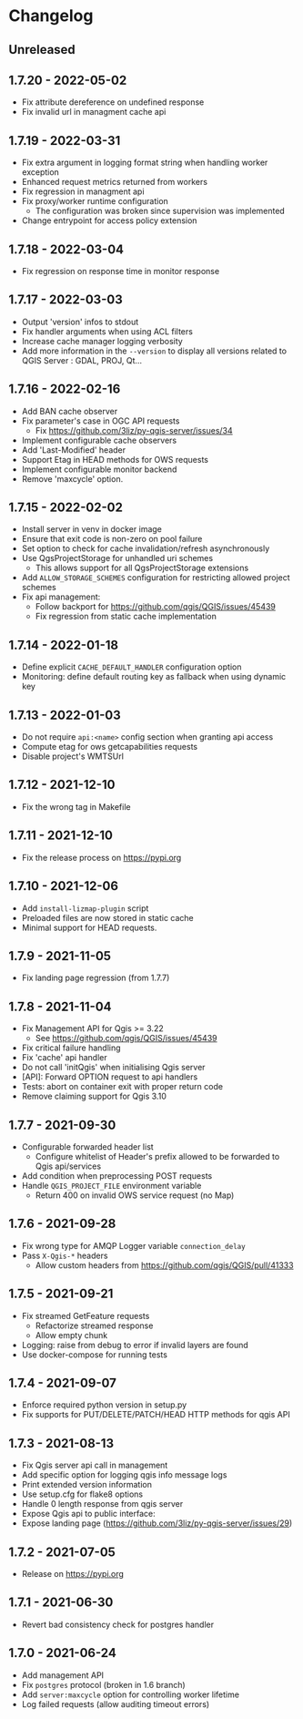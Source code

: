 # Changelog

## Unreleased

## 1.7.20 - 2022-05-02

* Fix attribute dereference on undefined response 
* Fix invalid url in managment cache api

## 1.7.19 - 2022-03-31

* Fix extra argument in logging format string when handling 
  worker exception
* Enhanced request metrics returned from workers
* Fix regression in managment api
* Fix proxy/worker runtime configuration
   - The configuration was broken since supervision was implemented
* Change entrypoint for access policy extension

## 1.7.18 - 2022-03-04

* Fix regression on response time in monitor response

## 1.7.17 - 2022-03-03

* Output 'version' infos to stdout
* Fix handler arguments when using ACL filters
* Increase cache manager logging verbosity
* Add more information in the `--version` to display all versions related to QGIS Server : GDAL, PROJ, Qt…

## 1.7.16 - 2022-02-16

* Add BAN cache observer
* Fix parameter's case in OGC API requests
   - Fix https://github.com/3liz/py-qgis-server/issues/34
* Implement configurable cache observers
* Add 'Last-Modified' header
* Support Etag in HEAD methods for OWS requests
* Implement configurable monitor backend
* Remove 'maxcycle' option.

## 1.7.15 - 2022-02-02

* Install server in venv in docker image
* Ensure that exit code is non-zero on pool failure 
* Set option to check for cache invalidation/refresh asynchronously
* Use QgsProjectStorage for unhandled uri schemes
    - This allows support for all QgsProjectStorage extensions
* Add `ALLOW_STORAGE_SCHEMES` configuration for restricting allowed project schemes
* Fix api management:
    - Follow backport for https://github.com/qgis/QGIS/issues/45439
    - Fix regression from static cache implementation

## 1.7.14 - 2022-01-18

* Define explicit `CACHE_DEFAULT_HANDLER` configuration option 
* Monitoring: define default routing key as fallback when using dynamic key 

## 1.7.13 - 2022-01-03

* Do not require `api:<name>` config section when granting api access
* Compute etag for ows getcapabilities requests
* Disable project's WMTSUrl

## 1.7.12 - 2021-12-10

* Fix the wrong tag in Makefile

## 1.7.11 - 2021-12-10

* Fix the release process on https://pypi.org

## 1.7.10 - 2021-12-06

* Add `install-lizmap-plugin` script
* Preloaded files are now stored in static cache 
* Minimal support for HEAD requests.

## 1.7.9 - 2021-11-05

* Fix landing page regression (from 1.7.7)

## 1.7.8 - 2021-11-04

* Fix Management API for Qgis >= 3.22
    - See https://github.com/qgis/QGIS/issues/45439
* Fix critical failure handling
* Fix 'cache' api handler
* Do not call 'initQgis' when initialising Qgis server
* [API]: Forward OPTION request to api handlers
* Tests: abort on container exit with proper return code
* Remove claiming support for Qgis 3.10

## 1.7.7 - 2021-09-30

* Configurable forwarded header list
    - Configure whitelist of Header's prefix allowed
      to be forwarded to Qgis api/services
* Add condition when preprocessing POST requests
* Handle `QGIS_PROJECT_FILE` environment variable
    - Return 400 on invalid OWS service request (no Map)

## 1.7.6 - 2021-09-28

* Fix wrong type for AMQP Logger variable `connection_delay` 
* Pass `X-Qgis-*` headers 
    - Allow custom headers from https://github.com/qgis/QGIS/pull/41333

## 1.7.5 - 2021-09-21

* Fix streamed GetFeature requests 
    - Refactorize streamed response 
    - Allow empty chunk
* Logging: raise from debug to error if invalid layers are found
* Use docker-compose for running tests

## 1.7.4 - 2021-09-07

* Enforce required python version in setup.py
* Fix supports for PUT/DELETE/PATCH/HEAD HTTP methods for qgis API

## 1.7.3 - 2021-08-13

* Fix Qgis server api call in management
* Add specific option for logging qgis info message logs  
* Print extended version information 
* Use setup.cfg for flake8 options
* Handle 0 length response from qgis server
* Expose Qgis api to public interface:
* Expose landing page (https://github.com/3liz/py-qgis-server/issues/29)

## 1.7.2 - 2021-07-05

* Release on https://pypi.org

## 1.7.1 - 2021-06-30

* Revert bad consistency check for postgres handler

## 1.7.0 - 2021-06-24

* Add management API
* Fix `postgres` protocol (broken in 1.6 branch)
* Add `server:maxcycle` option for controlling worker lifetime
* Log failed requests (allow auditing timeout errors)
